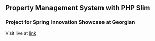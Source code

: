 ## Property Management System with PHP Slim

### Project for Spring Innovation Showcase at Georgian

Visit live at [link](http://gc200298955.computerstudi.es/pms/)